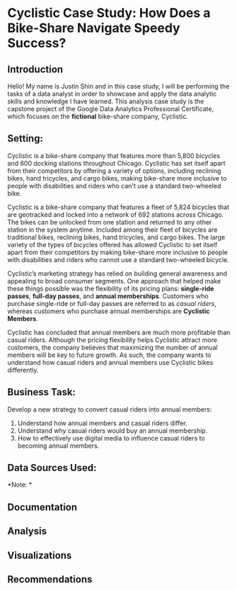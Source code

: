 # Cyclistic Case Study: How Does a Bike-Share Navigate Speedy Success?

## Introduction
Hello! My name is Justin Shin and in this case study, I will be performing the tasks of a data analyst in order to showcase and apply the data analytic skills and knowledge I have learned.
This analysis case study is the capstone project of the Google Data Analytics Professional Certificate, which focuses on the **fictional** bike-share company, Cyclistic. 

## Setting:
Cyclistic is a bike-share company that features more than 5,800 bicycles and 600 docking stations throughout Chicago. Cyclistic has set itself apart from their competitors by offering a variety of options, including reclining bikes, hand tricycles, and cargo bikes, making bike-share more inclusive to people with disabilities and riders who can't use a standard two-wheeled bike.

Cyclistic is a bike-share company that features a fleet of 5,824 bicycles that are geotracked and locked into a network of 692 stations across Chicago. The bikes can be unlocked from one station and returned to any other station in the system anytime. 
Included among their fleet of bicycles are traditional bikes, reclining bikes, hand tricycles, and cargo bikes. The large variety of the types of bicycles offered has allowed Cyclistic to set itself apart from their competitors by making bike-share more inclusive to people with disabilities and riders who cannot use a standard two-wheeled bicycle.

Cyclistic’s marketing strategy has relied on building general awareness and appealing to broad consumer segments. One approach that helped make these things possible was the flexibility of its pricing plans: **single-ride passes**, **full-day passes**, and **annual memberships**. 
Customers who purchase single-ride or full-day passes are referred to as *casual riders*, whereas customers who purchase annual memberships are **Cyclistic Members**.

Cyclistic has concluded that annual members are much more profitable than casual riders. Although the pricing flexibility helps Cyclistic attract more customers, the company believes that maximizing the number of annual members will be key to future growth.
As such, the company wants to understand how casual riders and annual members use Cyclistic bikes differently.

## Business Task: 
Develop a new strategy to convert casual riders into annual members:
1. Understand how annual members and casual riders differ.
2. Understand why casual riders would buy an annual membership.
3. How to effectively use digital media to influence casual riders to becoming annual members.

## Data Sources Used:

*Note: * 

## Documentation

## Analysis

## Visualizations

## Recommendations

